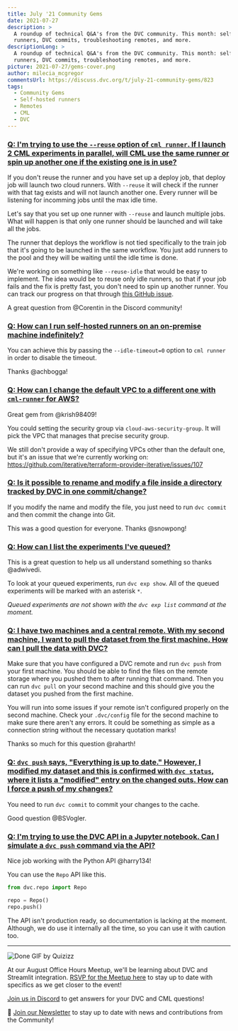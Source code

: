 ```yaml
---
title: July '21 Community Gems
date: 2021-07-27
description: >
  A roundup of technical Q&A's from the DVC community. This month: self-hosted
  runners, DVC commits, troubleshooting remotes, and more.
descriptionLong: >
  A roundup of technical Q&A's from the DVC community. This month: self-hosted
  runners, DVC commits, troubleshooting remotes, and more.
picture: 2021-07-27/gems-cover.png
author: milecia_mcgregor
commentsUrl: https://discuss.dvc.org/t/july-21-community-gems/823
tags:
  - Community Gems
  - Self-hosted runners
  - Remotes
  - CML
  - DVC
---
```


### [Q: I'm trying to use the `--reuse` option of `cml runner`. If I launch 2 CML experiments in parallel, will CML use the same runner or spin up another one if the existing one is in use?](https://discord.com/channels/485586884165107732/728693131557732403/850340190434492445)

If you don't reuse the runner and you have set up a deploy job, that deploy job
will launch two cloud runners. With `--reuse` it will check if the runner with
that tag exists and will not launch another one. Every runner will be listening
for incomming jobs until the max idle time.

Let's say that you set up one runner with `--reuse` and launch multiple jobs.
What will happen is that only one runner should be launched and will take all
the jobs.

The runner that deploys the workflow is not tied specifically to the train job
that it's going to be launched in the same workflow. You just add runners to the
pool and they will be waiting until the idle time is done.

We're working on something like `--reuse-idle` that would be easy to implement.
The idea would be to reuse only idle runners, so that if your job fails and the
fix is pretty fast, you don't need to spin up another runner. You can track our
progress on that through
[this GitHub issue](https://github.com/iterative/cml/issues/575).

A great question from @Corentin in the Discord community!

### [Q: How can I run self-hosted runners on an on-premise machine indefinitely?](https://discord.com/channels/485586884165107732/728693131557732403/851923384613994496)

You can achieve this by passing the `--idle-timeout=0` option to `cml runner` in
order to disable the timeout.

Thanks @achbogga!

### [Q: How can I change the default VPC to a different one with `cml-runner` for AWS?](https://discord.com/channels/485586884165107732/728693131557732403/857940793616498738)

Great gem from @krish98409!

You could setting the security group via `cloud-aws-security-group`. It will
pick the VPC that manages that precise security group.

We still don't provide a way of specifying VPCs other than the default one, but
it's an issue that we're currently working on:
https://github.com/iterative/terraform-provider-iterative/issues/107

### [Q: Is it possible to rename and modify a file inside a directory tracked by DVC in one commit/change?](https://discord.com/channels/485586884165107732/485596304961962003/849589484517588992)

If you modify the name and modify the file, you just need to run `dvc commit`
and then commit the change into Git.

This was a good question for everyone. Thanks @snowpong!

### [Q: How can I list the experiments I've queued?](https://discord.com/channels/485586884165107732/485596304961962003/856882434138570753)

This is a great question to help us all understand something so thanks
@adwivedi.

To look at your queued experiments, run `dvc exp show`. All of the queued
experiments will be marked with an asterisk `*`.

_Queued experiments are not shown with the `dvc exp list` command at the
moment._

### [Q: I have two machines and a central remote. With my second machine, I want to pull the dataset from the first machine. How can I pull the data with DVC?](https://discord.com/channels/485586884165107732/485596304961962003/859034882297823233)

Make sure that you have configured a DVC remote and run `dvc push` from your
first machine. You should be able to find the files on the remote storage where
you pushed them to after running that command. Then you can run `dvc pull` on
your second machine and this should give you the dataset you pushed from the
first machine.

You will run into some issues if your remote isn't configured properly on the
second machine. Check your `.dvc/config` file for the second machine to make
sure there aren't any errors. It could be something as simple as a connection
string without the necessary quotation marks!

Thanks so much for this question @raharth!

### [Q: `dvc push` says, "Everything is up to date." However, I modified my dataset and this is confirmed with `dvc status`, where it lists a "modified" entry on the changed outs. How can I force a push of my changes?](https://discord.com/channels/485586884165107732/485596304961962003/857931383476977695)

You need to run `dvc commit` to commit your changes to the cache.

Good question @BSVogler.

### [Q: I'm trying to use the DVC API in a Jupyter notebook. Can I simulate a `dvc push` command via the API?](https://discord.com/channels/485586884165107732/485596304961962003/856979475068878898)

Nice job working with the Python API @harry134!

You can use the `Repo` API like this.

```python
from dvc.repo import Repo

repo = Repo()
repo.push()
```

The API isn't production ready, so documentation is lacking at the moment.
Although, we do use it internally all the time, so you can use it with caution
too.

---

![Done GIF by Quizizz](https://media.giphy.com/media/l0Iyl55kTeh71nTXy/giphy.gif)

At our August Office Hours Meetup, we'll be learning about DVC and Streamlit
integration.
[RSVP for the Meetup here](https://www.meetup.com/DVC-Community-Virtual-Meetups/events/279723437/)
to stay up to date with specifics as we get closer to the event!

[Join us in Discord](https://discord.com/invite/dvwXA2N) to get answers for your
DVC and CML questions!

📰 [Join our Newsletter](https://share.hsforms.com/1KRL5_dTbQMKfV7nDD6V-8g4sbyq)
to stay up to date with news and contributions from the Community!
